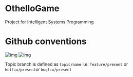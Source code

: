 # OthelloGame
Project for Intelligent Systems Programming

# Github conventions
![img](https://git-scm.com/book/en/v2/images/lr-branches-1.png)
![img](https://git-scm.com/book/en/v2/images/lr-branches-2.png)

Topic branch is defined as `topic/name`
I.e. `feature/present` or `hotfix/present`or `bugfix/present`
